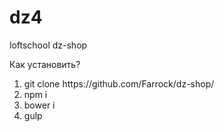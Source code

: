 # dz4
loftschool dz-shop

Как установить?
<ol>
<li>git clone https://github.com/Farrock/dz-shop/</li> 
<li>npm i</li>
<li>bower i</li>
<li>gulp</li>
</ol>
